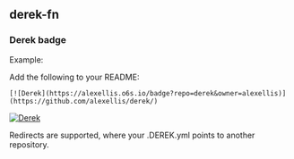 ## derek-fn

### Derek badge

Example:

Add the following to your README:

```
[![Derek](https://alexellis.o6s.io/badge?repo=derek&owner=alexellis)](https://github.com/alexellis/derek/)
```

[![Derek](https://alexellis.o6s.io/badge?repo=derek&owner=alexellis)](https://github.com/alexellis/derek/)

Redirects are supported, where your .DEREK.yml points to another repository.

